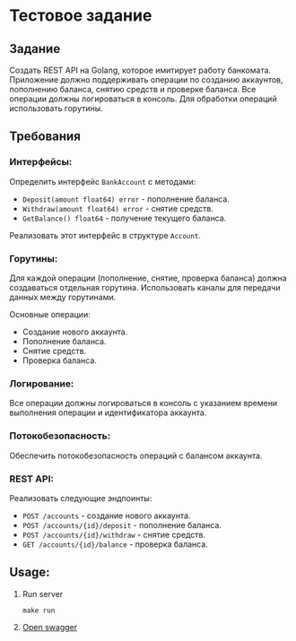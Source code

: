 # Тестовое задание

## Задание

Создать REST API на Golang, которое имитирует работу банкомата. Приложение должно поддерживать операции по созданию аккаунтов, пополнению баланса, снятию средств и проверке баланса. Все операции должны логироваться в консоль. Для обработки операций использовать горутины.


## Требования

### Интерфейсы:

Определить интерфейс `BankAccount` с методами:
- `Deposit(amount float64) error` - пополнение баланса.
- `Withdraw(amount float64) error` - снятие средств.
- `GetBalance() float64` - получение текущего баланса.

Реализовать этот интерфейс в структуре `Account`.


### Горутины:

Для каждой операции (пополнение, снятие, проверка баланса) должна создаваться отдельная горутина.
Использовать каналы для передачи данных между горутинами.

Основные операции:
- Создание нового аккаунта.
- Пополнение баланса.
- Снятие средств.
- Проверка баланса.


### Логирование:

Все операции должны логироваться в консоль с указанием времени выполнения операции и идентификатора аккаунта.


### Потокобезопасность:

Обеспечить потокобезопасность операций с балансом аккаунта.

### REST API:

Реализовать следующие эндпоинты:
- `POST /accounts` - создание нового аккаунта.
- `POST /accounts/{id}/deposit` - пополнение баланса.
- `POST /accounts/{id}/withdraw` - снятие средств.
- `GET /accounts/{id}/balance` - проверка баланса.

## Usage:

1. Run server
    ```shell
    make run
    ```
2. [Open swagger](http://localhost:8080/swagger/)
